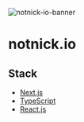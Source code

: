 ![notnick-io-banner](https://github.com/alsonick/notnick.io/assets/101022772/24dc8b0c-1a47-4005-8c22-d352acb74fcd)

# notnick.io

## Stack

- [Next.js](https://nextjs.org/)
- [TypeScript](https://www.typescriptlang.org/)
- [React.js](https://react.dev/)
